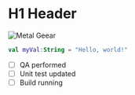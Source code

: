 # H1 Header
![Metal Geear](https://github.com/user-attachments/assets/5e732770-f455-4171-9c9f-bdefb903faa1)
``` kotlin
val myVal:String = "Hello, world!"
```
- [ ] QA performed
- [ ] Unit test updated
- [ ] Build running
